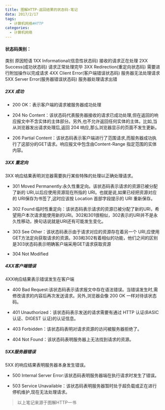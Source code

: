 ```yaml
---
title: 图解HTTP-返回结果的状态码-笔记
data: 2017/2/17
tags:
  - 计算机网络#HTTP
categories:
  - 计算机网络
---
```


#### 状态码类别：

类别	原因短语
1XX	Informational(信息性状态码)	接收的请求正在处理
2XX	Success(成功状态码)	请求正常处理完毕
3XX	Redirection(重定向状态码)	需要进行附加操作以完成请求
4XX	Client Error(客户端错误状态码)	服务器无法处理请求
5XX	Server Error(服务器错误状态码)	服务器处理请求出错

<!-- more -->

##### 2XX 成功

* 200 OK：表示客户端的请求被服务器成功处理
* 204 No Content：该状态码代表服务器接收的请求已成功处理,但在返回的响应报文中不含实体的主体部分。另外,也不允许返回任何实体的主体。比如,当从浏览器发出请求处理后,返回 204 响应,那么浏览器显示的页面不发生更新。

* 206 Partial Content：该状态码表示客户端进行了范围请求,而服务器成功执行了这部分的GET请求。响应报文中包含由Content-Range 指定范围的实体内容。

##### 3XX 重定向

3XX 响应结果表明浏览器需要执行某些特殊的处理以正确处理请求。

* 301 Moved Permanently:永久性重定向。该状态码表示请求的资源已被分配了新的 URI,以后应使用资源现在所指的 URI。也就是说,如果已经把资源对应的 URI保存为书签了,这时应该按 Location 首部字段提示的 URI 重新保存。

* 302 Found:临时性重定向：该状态码表示请求的资源已被分配了新的URI，希望用户本次请求能使用新的URI。302和301很相似，302表示的URI并不是永久性移动，换句话说就是URI还有可能发生变化。

* 303 See Other：该状态码表示由于请求对应的资源存在着另一个 URI,应使用 GET方法定向获取请求的资源。303和302有着相似的功能，他们之间的区别是303状态码表示明确客户端采用GET请求获取资源

* 304 Not Modified  

##### 4XX客户端错误

4XX响应结果表示错误发生在客户端

* 400 Bad Request:该状态码表示请求报文中存在语法错误。当错误发生时,需修改请求的内容后再次发送请求。另外,浏览器会像 200 OK 一样对待该状态码。

* 401 Unauthorized：该状态码表示发送的请求需要有通过 HTTP 认证(BASIC 认证、DIGEST 认证)的认证信息。

* 403 Forbidden：该状态码表明对请求资源的访问被服务器拒绝了。

* 404 Not Found：该状态码表明服务器上无法找到请求的资源。

##### 5XX服务器错误

5XX 的响应结果表明服务器本身发生错误。

* 500 Internal Server Error:该状态码表明服务器端在执行请求时发生了错误。

* 503 Service Unavailable：该状态码表明服务器暂时处于超负载或正在进行停机维护,现在无法处理请求。

> 以上笔记来源于图解HTTP一书
